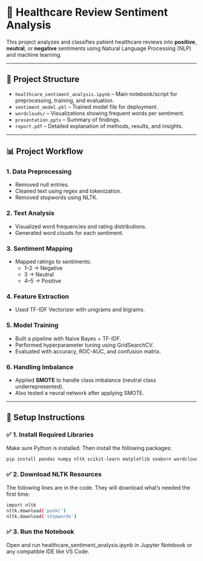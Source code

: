 # 🧠 Healthcare Review Sentiment Analysis

This project analyzes and classifies patient healthcare reviews into **positive**, **neutral**, or **negative** sentiments using Natural Language Processing (NLP) and machine learning.

---

## 📁 Project Structure

- `healthcare_sentiment_analysis.ipynb` – Main notebook/script for preprocessing, training, and evaluation.
- `sentiment_model.pkl` – Trained model file for deployment.
- `wordclouds/` – Visualizations showing frequent words per sentiment.
- `presentation.pptx` – Summary of findings.
- `report.pdf` – Detailed explanation of methods, results, and insights.

---

## 📊 Project Workflow

### 1. Data Preprocessing
- Removed null entries.
- Cleaned text using regex and tokenization.
- Removed stopwords using NLTK.

### 2. Text Analysis
- Visualized word frequencies and rating distributions.
- Generated word clouds for each sentiment.

### 3. Sentiment Mapping
- Mapped ratings to sentiments:
  - 1–2 → Negative  
  - 3 → Neutral  
  - 4–5 → Positive

### 4. Feature Extraction
- Used TF-IDF Vectorizer with unigrams and bigrams.

### 5. Model Training
- Built a pipeline with Naive Bayes + TF-IDF.
- Performed hyperparameter tuning using GridSearchCV.
- Evaluated with accuracy, ROC-AUC, and confusion matrix.

### 6. Handling Imbalance
- Applied **SMOTE** to handle class imbalance (neutral class underrepresented).
- Also tested a neural network after applying SMOTE.

---

## 🔧 Setup Instructions

### ✅ 1. Install Required Libraries

Make sure Python is installed. Then install the following packages:

```bash
pip install pandas numpy nltk scikit-learn matplotlib seaborn wordcloud joblib imbalanced-learn
```
### ✅ 2. Download NLTK Resources

The following lines are in the code. They will download what’s needed the first time:

```bash
import nltk
nltk.download('punkt')
nltk.download('stopwords')
```
### ✅ 3. Run the Notebook

Open and run healthcare_sentiment_analysis.ipynb in Jupyter Notebook or any compatible IDE like VS Code.
